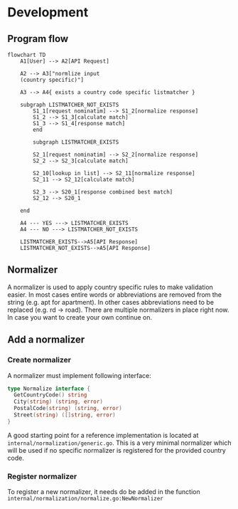 # Development




## Program flow

``` mermaid
flowchart TD
    A1[User] --> A2[API Request]

    A2 --> A3["normlize input
    (country specific)"]

    A3 --> A4{ exists a country code specific listmatcher }

    subgraph LISTMATCHER_NOT_EXISTS
        S1_1[request nominatim] --> S1_2[normalize response]
        S1_2 --> S1_3[calculate match]
        S1_3 --> S1_4[response match]
        end
        
        subgraph LISTMATCHER_EXISTS
        
        S2_1[request nominatim] --> S2_2[normalize response]
        S2_2 --> S2_3[calculate match]
        
        S2_10[lookup in list] --> S2_11[normalize response]
        S2_11 --> S2_12[calculate match]
        
        S2_3 --> S20_1[response combined best match]
        S2_12 --> S20_1
        
    end
    
    A4 --- YES ---> LISTMATCHER_EXISTS
    A4 --- NO ---> LISTMATCHER_NOT_EXISTS
    
    LISTMATCHER_EXISTS-->A5[API Response]
    LISTMATCHER_NOT_EXISTS-->A5[API Response]
```

## Normalizer

A normalizer is used to apply country specific rules to make validation easier. In most cases entire words or abbreviations are removed
from the string (e.g. apt for apartment). In other cases abbreviations need to be replaced (e.g. rd -> road). 
There are multiple normalizers in place right now. In case you want to create your own continue on.

## Add a normalizer

### Create normalizer

A normalizer must implement following interface:

```go
type Normalize interface {
  GetCountryCode() string
  City(string) (string, error)
  PostalCode(string) (string, error)
  Street(string) ([]string, error)
}
```

A good starting point for a reference implementation is located at `internal/normalization/generic.go`.
This is a very minimal normalizer which will be used if no specific normalizer is registered for the provided 
country code.

### Register normalizer

To register a new normalizer, it needs do be added in the function `internal/normalization/normalize.go:NewNormalizer`

